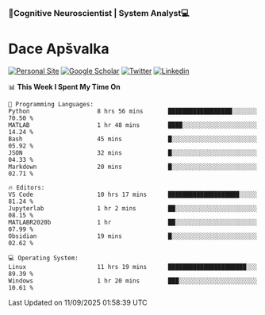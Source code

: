 ### 🧠Cognitive Neuroscientist | System Analyst💻
# Dace Apšvalka

[![Personal Site](https://img.shields.io/badge/website-teal?style=for-the-badge&logo=About.me&logoColor=white)](https://dcdace.net/)
[![Google Scholar](https://img.shields.io/badge/Scholar-yellow?style=for-the-badge&logo=googlescholar&logoColor=ffffff)](https://scholar.google.com/citations?hl=en&user=W8q0HBkAAAAJ&view_op=list_works&sortby=pubdate)
[![Twitter](https://img.shields.io/badge/Twitter-1DA1F2?logo=twitter&logoColor=white&style=for-the-badge)](https://twitter.com/dcdace)
[![Linkedin](https://img.shields.io/badge/linkedin-0077B5?logo=linkedin&logoColor=white&style=for-the-badge)](https://www.linkedin.com/in/dace-apsvalka/)

<!--
[![Dace's wakatime stats](https://github-readme-stats.vercel.app/api/wakatime?username=dcdace&theme=react&layout=compact&custom_title=Coding+past+7+days&v=2)](https://github.com/dcdace/dcdace)


[![github](https://img.shields.io/github/followers/dcdace?logo=github&style=plastic)](https://github.com/dcdace?tab=followers "GitHub followers")
[![wakatime](https://wakatime.com/badge/user/6e7556d3-b1db-4eef-a7e8-9bad735fc27e.svg?style=plastic?v=2)](https://wakatime.com/@6e7556d3-b1db-4eef-a7e8-9bad735fc27e "Total time coded since Feb 28 2022")

[![twitter](https://img.shields.io/twitter/follow/dcdace?label=followers&logo=twitter&color=%23007ec6&style=plastic)](https://twitter.com/dcdace "Twitter followers")

[![Dace's languages](https://github-readme-stats-one-nu-13.vercel.app/api/top-langs/?username=dcdace&langs_count=10&theme=nord&layout=compact)](https://github.com/anuraghazra/github-readme-stats) 
[![Dace's GitHub stats](https://github-readme-stats-one-nu-13.vercel.app/api?username=dcdace&theme=dracula&hide=prs,issues&count_private=true&show_icons=true&hide_rank=true&include_all_commits=true&hide_title=false&custom_title=GitHub+Stats)](https://github.com/anuraghazra/github-readme-stats)
-->

<!--START_SECTION:waka-->
📊 **This Week I Spent My Time On** 

```text
💬 Programming Languages: 
Python                   8 hrs 56 mins       ██████████████████░░░░░░░   70.50 % 
MATLAB                   1 hr 48 mins        ████░░░░░░░░░░░░░░░░░░░░░   14.24 % 
Bash                     45 mins             █░░░░░░░░░░░░░░░░░░░░░░░░   05.92 % 
JSON                     32 mins             █░░░░░░░░░░░░░░░░░░░░░░░░   04.33 % 
Markdown                 20 mins             █░░░░░░░░░░░░░░░░░░░░░░░░   02.71 % 

🔥 Editors: 
VS Code                  10 hrs 17 mins      ████████████████████░░░░░   81.24 % 
Jupyterlab               1 hr 2 mins         ██░░░░░░░░░░░░░░░░░░░░░░░   08.15 % 
MATLABR2020b             1 hr                ██░░░░░░░░░░░░░░░░░░░░░░░   07.99 % 
Obsidian                 19 mins             █░░░░░░░░░░░░░░░░░░░░░░░░   02.62 % 

💻 Operating System: 
Linux                    11 hrs 19 mins      ██████████████████████░░░   89.39 % 
Windows                  1 hr 20 mins        ███░░░░░░░░░░░░░░░░░░░░░░   10.61 % 
```


 Last Updated on 11/09/2025 01:58:39 UTC
<!--END_SECTION:waka-->

